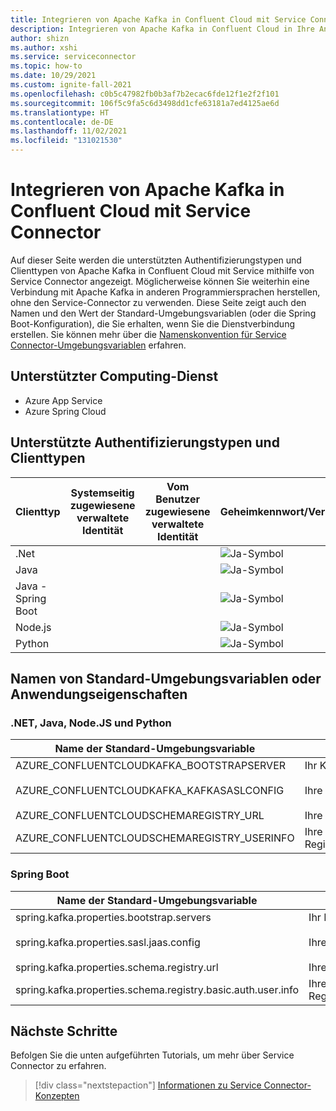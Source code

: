 ```yaml
---
title: Integrieren von Apache Kafka in Confluent Cloud mit Service Connector
description: Integrieren von Apache Kafka in Confluent Cloud in Ihre Anwendung mit Service Connector
author: shizn
ms.author: xshi
ms.service: serviceconnector
ms.topic: how-to
ms.date: 10/29/2021
ms.custom: ignite-fall-2021
ms.openlocfilehash: c0b5c47982fb0b3af7b2ecac6fde12f1e2f2f101
ms.sourcegitcommit: 106f5c9fa5c6d3498dd1cfe63181a7ed4125ae6d
ms.translationtype: HT
ms.contentlocale: de-DE
ms.lasthandoff: 11/02/2021
ms.locfileid: "131021530"
---
```

# <a name="integrate-apache-kafka-on-confluent-cloud-with-service-connector"></a>Integrieren von Apache Kafka in Confluent Cloud mit Service Connector

Auf dieser Seite werden die unterstützten Authentifizierungstypen und Clienttypen von Apache Kafka in Confluent Cloud mit Service mithilfe von Service Connector angezeigt. Möglicherweise können Sie weiterhin eine Verbindung mit Apache Kafka in anderen Programmiersprachen herstellen, ohne den Service-Connector zu verwenden. Diese Seite zeigt auch den Namen und den Wert der Standard-Umgebungsvariablen (oder die Spring Boot-Konfiguration), die Sie erhalten, wenn Sie die Dienstverbindung erstellen. Sie können mehr über die [Namenskonvention für Service Connector-Umgebungsvariablen](concept-service-connector-internals.md) erfahren.

## <a name="supported-compute-service"></a>Unterstützter Computing-Dienst

- Azure App Service
- Azure Spring Cloud

## <a name="supported-authentication-types-and-client-types"></a>Unterstützte Authentifizierungstypen und Clienttypen

| Clienttyp | Systemseitig zugewiesene verwaltete Identität | Vom Benutzer zugewiesene verwaltete Identität | Geheimkennwort/Verbindungszeichenfolge | Dienstprinzipal |
| --- | --- | --- | --- | --- |
| .Net | | | ![Ja-Symbol](./media/green-check.png) | |
| Java | | | ![Ja-Symbol](./media/green-check.png) | |
| Java - Spring Boot | | | ![Ja-Symbol](./media/green-check.png) | |
| Node.js | | | ![Ja-Symbol](./media/green-check.png) | |
| Python | | | ![Ja-Symbol](./media/green-check.png) | |

## <a name="default-environment-variable-names-or-application-properties"></a>Namen von Standard-Umgebungsvariablen oder Anwendungseigenschaften

### <a name="net-java-nodejs-and-python"></a>.NET, Java, Node.JS und Python

| Name der Standard-Umgebungsvariable | BESCHREIBUNG | Beispielwert |
| --- | --- | --- |
| AZURE_CONFLUENTCLOUDKAFKA_BOOTSTRAPSERVER | Ihr Kafka-Bootstrapserver | `pkc-{serverName}.eastus.azure.confluent.cloud:9092` |
| AZURE_CONFLUENTCLOUDKAFKA_KAFKASASLCONFIG | Ihre Kafka SASL-Konfiguration | `org.apache.kafka.common.security.plain.PlainLoginModule required username='{bootstrapServerKey}' password='{bootstrapServerSecret}';` |
| AZURE_CONFLUENTCLOUDSCHEMAREGISTRY_URL | Ihre Confluent-Registrierungs-URL | `https://psrc-{serverName}.westus2.azure.confluent.cloud` |
| AZURE_CONFLUENTCLOUDSCHEMAREGISTRY_USERINFO |  Ihre Confluent-Registrierungsbenutzerinformationen | `{schemaRegistryKey} + ":" + {schemaRegistrySecret}` |

### <a name="spring-boot"></a>Spring Boot

| Name der Standard-Umgebungsvariable | BESCHREIBUNG | Beispielwert |
| --- | --- | --- |
| spring.kafka.properties.bootstrap.servers | Ihr Kafka-Bootstrapserver | `pkc-{serverName}.eastus.azure.confluent.cloud:9092` |
| spring.kafka.properties.sasl.jaas.config | Ihre Kafka SASL-Konfiguration | `org.apache.kafka.common.security.plain.PlainLoginModule required username='{bootstrapServerKey}' password='{bootstrapServerSecret}';` |
| spring.kafka.properties.schema.registry.url | Ihre Confluent-Registrierungs-URL | `https://psrc-{serverName}.westus2.azure.confluent.cloud` |
| spring.kafka.properties.schema.registry.basic.auth.user.info | Ihre Confluent-Registrierungsbenutzerinformationen | `{schemaRegistryKey} + ":" + {schemaRegistrySecret}` |

## <a name="next-steps"></a>Nächste Schritte

Befolgen Sie die unten aufgeführten Tutorials, um mehr über Service Connector zu erfahren.

> [!div class="nextstepaction"]
> [Informationen zu Service Connector-Konzepten](./concept-service-connector-internals.md)
